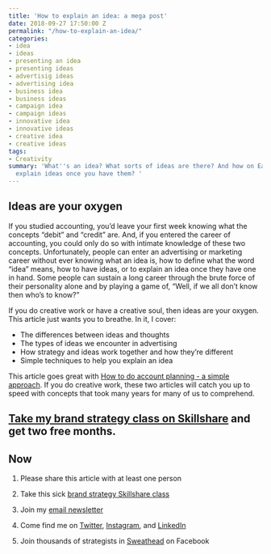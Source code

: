 ```yaml
---
title: 'How to explain an idea: a mega post'
date: 2018-09-27 17:50:00 Z
permalink: "/how-to-explain-an-idea/"
categories:
- idea
- ideas
- presenting an idea
- presenting ideas
- advertisig ideas
- advertising idea
- business idea
- business ideas
- campaign idea
- campaign ideas
- innovative idea
- innovative ideas
- creative idea
- creative ideas
tags:
- Creativity
summary: 'What''s an idea? What sorts of ideas are there? And how on Earth do you
  explain ideas once you have them? '
---
```


## Ideas are your oxygen

If you studied accounting, you’d leave your first week knowing what the concepts “debit” and “credit” are. And, if you entered the career of accounting, you could only do so with intimate knowledge of these two concepts. Unfortunately, people can enter an advertising or marketing career without ever knowing what an idea is, how to define what the word “idea” means, how to have ideas, or to explain an idea once they have one in hand. Some people can sustain a long career through the brute force of their personality alone and by playing a game of, “Well, if we all don’t know then who’s to know?”

If you do creative work or have a creative soul, then ideas are your oxygen. This article just wants you to breathe. In it, I cover:
* The differences between ideas and thoughts
* The types of ideas we encounter in advertising
* How strategy and ideas work together and how they’re different
* Simple techniques to help you explain an idea

This article goes great with [How to do account planning - a simple approach](/how-to-do-account-planning-a-simple-approach/). If you do creative work, these two articles will catch you up to speed with concepts that took many years for many of us to comprehend.

## [Take my brand strategy class on Skillshare](http://skl.sh/markpollard) and get two free months.


## **Now**

1. Please share this article with at least one person

2. Take this sick [brand strategy Skillshare class](http://skl.sh/markpollard)

3. Join my [email newsletter](https://markpollard.us1.list-manage.com/subscribe?u=dfb4c80f84a49d4cfc0d34490&id=c66948a2fc)

4. Come find me on [Twitter](http://www.twitter.com/markpollard), [Instagram](http://www.instagram.com/markpollard), and [LinkedIn](https://www.linkedin.com/in/markpollardstrategist/)

5. Join thousands of strategists in [Sweathead](http://www.sweathead.co) on Facebook